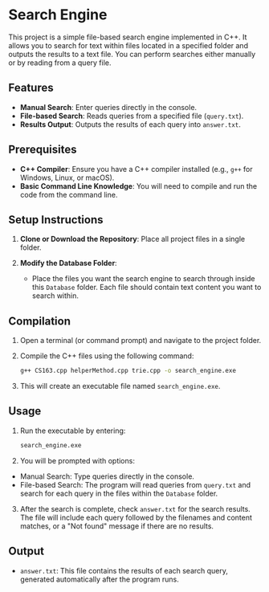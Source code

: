 # Search Engine

This project is a simple file-based search engine implemented in C++. It allows you to search for text within files located in a specified folder and outputs the results to a text file. You can perform searches either manually or by reading from a query file.

## Features

- **Manual Search**: Enter queries directly in the console.
- **File-based Search**: Reads queries from a specified file (`query.txt`).
- **Results Output**: Outputs the results of each query into `answer.txt`.

## Prerequisites

- **C++ Compiler**: Ensure you have a C++ compiler installed (e.g., `g++` for Windows, Linux, or macOS).
- **Basic Command Line Knowledge**: You will need to compile and run the code from the command line.

## Setup Instructions

1. **Clone or Download the Repository**: Place all project files in a single folder.
   
2. **Modify the Database Folder**: 
   - Place the files you want the search engine to search through inside this `Database` folder. Each file should contain text content you want to search within.

## Compilation 

1. Open a terminal (or command prompt) and navigate to the project folder.
2. Compile the C++ files using the following command:

   ```bash
   g++ CS163.cpp helperMethod.cpp trie.cpp -o search_engine.exe
   ```
3. This will create an executable file named `search_engine.exe`.

## Usage

1. Run the executable by entering:
   ```bash
   search_engine.exe
   ```
2. You will be prompted with options:

- Manual Search: Type queries directly in the console.
- File-based Search: The program will read queries from `query.txt` and search for each query in the files within the `Database` folder.

3. After the search is complete, check `answer.txt` for the search results. The file will include each query followed by the filenames and content matches, or a "Not found" message if there are no results.

## Output
- `answer.txt`: This file contains the results of each search query, generated automatically after the program runs.
